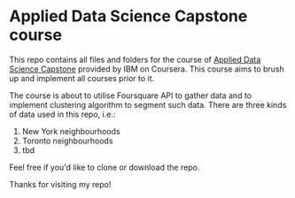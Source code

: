 # Applied Data Science Capstone course

This repo contains all files and folders for the course of [Applied Data Science Capstone](https://www.coursera.org/learn/applied-data-science-capstone?) provided by IBM on Coursera. This course aims to brush up and implement all courses prior to it.

The course is about to utilise Foursquare API to gather data and to implement clustering algorithm to segment such data. There are three kinds of data used in this repo, i.e.:
1. New York neighbourhoods
2. Toronto neighbourhoods
3. tbd

Feel free if you'd like to clone or download the repo.

Thanks for visiting my repo!
